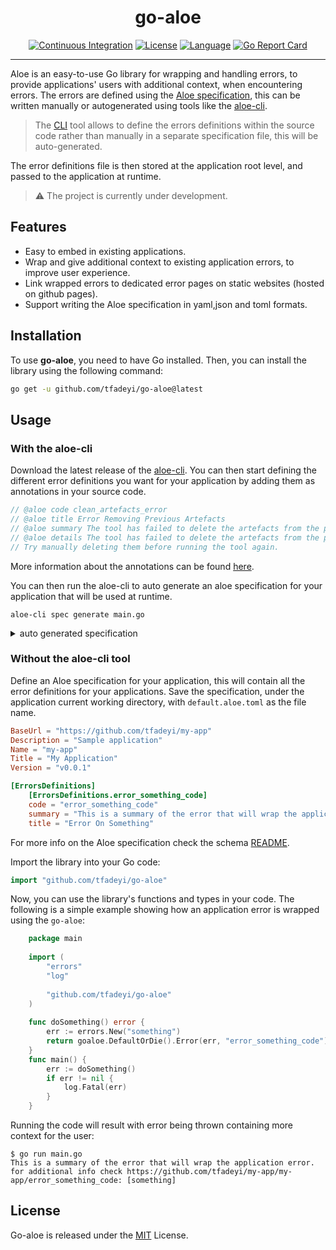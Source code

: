 <div align="center">

# go-aloe
[![Continuous Integration](https://img.shields.io/github/actions/workflow/status/tfadeyi/go-aloe/ci.yml?branch=main&style=for-the-badge)](https://github.com/tfadeyi/go-aloe/actions/workflows/ci.yml)
[![License](https://img.shields.io/badge/License-MIT-yellowgreen.svg?style=for-the-badge)](https://github.com/tfadeyi/go-aloe/blob/main/LICENSE)
[![Language](https://img.shields.io/github/go-mod/go-version/tfadeyi/go-aloe?style=for-the-badge)](https://github.com/tfadeyi/go-aloe)
[![Go Report Card](https://goreportcard.com/badge/github.com/tfadeyi/go-aloe?style=for-the-badge)](https://goreportcard.com/report/github.com/tfadeyi/go-aloe)

</div>

---

Aloe is an easy-to-use Go library for wrapping and handling errors, to provide applications' users with additional context, when encountering errors.
The errors are defined using the [Aloe specification](schema/README.md), this can be written manually or autogenerated using tools
like the [aloe-cli](https://github.com/tfadeyi/aloe-cli).

> The [CLI](https://github.com/tfadeyi/aloe-cli) tool allows to define the errors definitions within the source code
> rather than manually in a separate specification file, this will be auto-generated.

The error definitions file is then stored at the application root level, and passed to the application at runtime.

> ⚠ The project is currently under development.

## Features

- Easy to embed in existing applications.
- Wrap and give additional context to existing application errors, to improve user experience.
- Link wrapped errors to dedicated error pages on static websites (hosted on github pages). 
- Support writing the Aloe specification in yaml,json and toml formats.

## Installation

To use **go-aloe**, you need to have Go installed. Then, you can install the library using the following command:

```bash
go get -u github.com/tfadeyi/go-aloe@latest
```

## Usage

### With the aloe-cli

Download the latest release of the [aloe-cli](https://github.com/tfadeyi/aloe-cli).
You can then start defining the different error definitions you want for your application by adding them as annotations in your source code.
```go
// @aloe code clean_artefacts_error
// @aloe title Error Removing Previous Artefacts
// @aloe summary The tool has failed to delete the artefacts from the previous execution.
// @aloe details The tool has failed to delete the artefacts from the previous execution.
// Try manually deleting them before running the tool again.
```
More information about the annotations can be found [here](https://github.com/tfadeyi/aloe-cli/README.md#Annotations).  

You can then run the aloe-cli to auto generate an aloe specification for your application that will be used at runtime.

```shell
aloe-cli spec generate main.go
```

<details>
    <summary>auto generated specification</summary>

```yaml
base_url: https://tfadeyi.github.io
description: Generate Sloth SLO/SLI definitions from code annotations.
errors_definitions:
    clean_artefacts_error:
        code: clean_artefacts_error
        details: |-
            The tool has failed to delete the artefacts from the previous execution.
            Try manually deleting them before running the tool again.
        summary: The tool has failed to delete the artefacts from the previous execution.
        title: Error Removing Previous Artefacts
    unsupported_language:
        code: unsupported_language
        details: |-
            The source language passed to the --lang flag is not currently supported by the tool.
            The following are the supported languages: go, wasm(experimental).
        summary: The language passed to the --lang flag is not supported.
        title: Unsupported Language Error
    unsupported_output_format:
        code: unsupported_output_format
        details: |-
            The format passed to the --lang flag is not currently supported by the tool.
            The following are the supported languages: yaml(default), json.
        summary: The format passed to the --format flag is not supported.
        title: Unsupported Output Format Error
    write_artefacts_error:
        code: write_artefacts_error
        details: The tool has failed to print out the Sloth definitions for service.
        summary: The tool has failed to print out the Sloth definitions for service.
        title: Error Creating Artefacts
name: slotalk
version: v0.0.1
```
</details>

### Without the aloe-cli tool
Define an Aloe specification for your application, this will contain all the error definitions for your applications.
Save the specification, under the application current working directory, with `default.aloe.toml` as the file name.

```toml
BaseUrl = "https://github.com/tfadeyi/my-app"
Description = "Sample application"
Name = "my-app"
Title = "My Application"
Version = "v0.0.1"

[ErrorsDefinitions]
    [ErrorsDefinitions.error_something_code]
    code = "error_something_code"
    summary = "This is a summary of the error that will wrap the application error."
    title = "Error On Something"
```

For more info on the Aloe specification check the schema [README](schema/README.md).

Import the library into your Go code:

```go
import "github.com/tfadeyi/go-aloe"
```

Now, you can use the library's functions and types in your code.
The following is a simple example showing how an application error is wrapped using the `go-aloe`:

```go
    package main
    
    import (
        "errors"
        "log"
    
        "github.com/tfadeyi/go-aloe"
    )
    
    func doSomething() error {
        err := errors.New("something")
        return goaloe.DefaultOrDie().Error(err, "error_something_code")
    }
    func main() {
        err := doSomething()
        if err != nil {
            log.Fatal(err)
        }
    }
```

Running the code will result with error being thrown containing more context for the user:

```text
$ go run main.go
This is a summary of the error that will wrap the application error.
for additional info check https://github.com/tfadeyi/my-app/my-app/error_something_code: [something]
```

## License
Go-aloe is released under the [MIT](./LICENSE) License.
